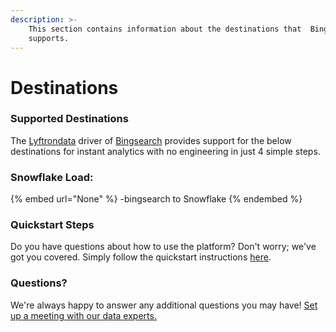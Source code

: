 ```yaml
---
description: >-
    This section contains information about the destinations that  Bingsearch
    supports.
---
```


# Destinations

### Supported Destinations

The [Lyftrondata](https://www.lyftrondata.com/) driver of [ Bingsearch](None) provides support for the below destinations for instant analytics with no engineering in just 4 simple steps.

### Snowflake Load:

{% embed url="None" %}
-bingsearch to Snowflake
{% endembed %}

### Quickstart Steps

Do you have questions about how to use the platform? Don't worry; we've got you covered. Simply follow the quickstart instructions [here](README.md).

### Questions? <a href="#questions" id="questions"></a>

We're always happy to answer any additional questions you may have! [Set up a meeting with our data experts.](https://www.lyftrondata.com/book-a-meeting/)
